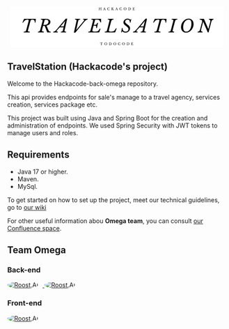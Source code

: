 <p align="center" width="100%">
    <img src="media/logo-comercial-hack.png">
</p>

## TravelStation (Hackacode's project)
Welcome to the Hackacode-back-omega repository.

This api provides endpoints for sale's manage to a travel agency, services creation, services package etc.

This project was built using Java and Spring Boot for the creation and administration of endpoints. 
We used Spring Security with JWT tokens to manage users and roles.

## Requirements

- Java 17 or higher.
- Maven.
- MySql.

To get started on how to set up the project, meet our technical guidelines, go to [our wiki](https://github.com/SebastianFurnier/Proyecto-omega/wiki)

For other useful information abou **Omega team**, you can consult [our Confluence space](https://jonathanmunnozmorales.atlassian.net/wiki/spaces/~71202092c91749501e4b85bff1eaa0e3faf445/pages/33315/Proyecto+Hackacode+by+TodoCode).

## Team **Omega**

### Back-end

<a href="https://github.com/SebastianFurnier">
<img src=https://avatars.githubusercontent.com/u/98433880?v=4 height="40px" alt="Roost.AI" style="border-radius: 50%; margin-right: 10px" />
</a>
<a href="https://github.com/Tomi-Gomez">
<img src=https://avatars.githubusercontent.com/u/103342943?v=4 height="40px" alt="Roost.AI" style="border-radius: 50%" />
</a>

### Front-end

<a href="https://github.com/jonathanMM97">
<img src=https://avatars.githubusercontent.com/u/116075515?v=4 height="40px" alt="Roost.AI" style="border-radius: 50%" />
</a>